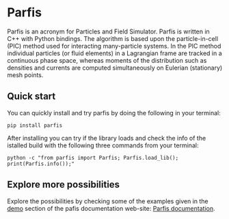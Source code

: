 # Parfis

Parfis is an acronym for Particles and Field Simulator. Parfis is written in 
C++ with Python bindings. The algorithm is based upon the particle-in-cell 
(PIC) method used for interacting many-particle systems. In the PIC method
individual particles (or fluid elements) in a Lagrangian frame are tracked 
in a continuous phase space, whereas moments of the distribution such as 
densities and currents are computed simultaneously on Eulerian (stationary) 
mesh points.

## Quick start

You can quickly install and try parfis by doing the following in your terminal:

    pip install parfis

After installing you can try if the library loads and check the info of 
the istalled build with the following three commands from your terminal:

    python -c "from parfis import Parfis; Parfis.load_lib(); print(Parfis.info());"

## Explore more possibilities

Explore the possibilities by checking some of the examples given in the 
[demo](https://www.parfis.com/demo.html) section of the pafis documentation web-site: [Parfis documentation](https://www.parfis.com).